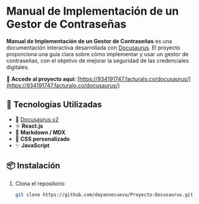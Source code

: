 # Manual de Implementación de un Gestor de Contraseñas

**Manual de Implementación de un Gestor de Contraseñas** es una documentación interactiva desarrollada con [Docusaurus](https://docusaurus.io/). El proyecto proporciona una guía clara sobre cómo implementar y usar un gestor de contraseñas, con el objetivo de mejorar la seguridad de las credenciales digitales.

🔗 **Accede al proyecto aquí:** [https://934191747.facturalo.co/docusaurus/](https://934191747.facturalo.co/docusaurus/)

## 🔧 Tecnologías Utilizadas
- 🦖 [Docusaurus v2](https://docusaurus.io/)
- ⚛️ **React.js**
- 📝 **Markdown / MDX**
- 🎨 **CSS personalizado**
- ✨ **JavaScript**

## 📦 Instalación

1. Clona el repositorio  
   ```bash
   git clone https://github.com/dayannecueva/Proyecto-Docusaurus.git
